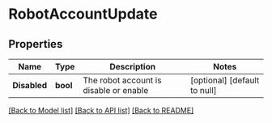 # RobotAccountUpdate

## Properties
Name | Type | Description | Notes
------------ | ------------- | ------------- | -------------
**Disabled** | **bool** | The robot account is disable or enable | [optional] [default to null]

[[Back to Model list]](../README.md#documentation-for-models) [[Back to API list]](../README.md#documentation-for-api-endpoints) [[Back to README]](../README.md)


